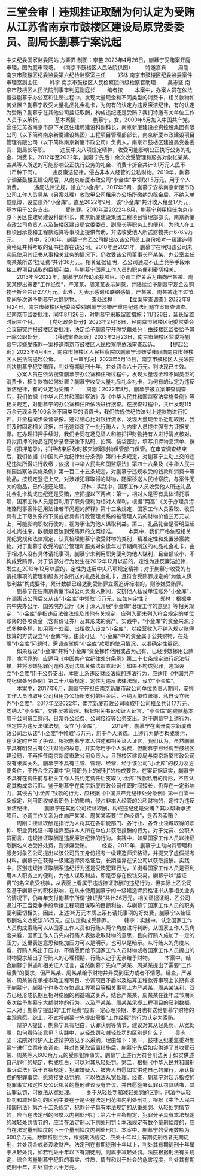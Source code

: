 # 三堂会审丨违规挂证取酬为何认定为受贿从江苏省南京市鼓楼区建设局原党委委员、副局长蒯慕宁案说起

中央纪委国家监委网站 方弈霏
制图：李芸
2023年4月26日，蒯慕宁受贿案开庭审理，图为庭审现场。 （南京市鼓楼区人民法院供图）
　　特邀嘉宾
　　周刚 南京市鼓楼区纪委监委第六纪检监察室主任
　　郑林 南京市鼓楼区纪委监委案件审理室副主任
　　韩宇 南京市鼓楼区人民检察院四级检察官助理
　　吴志坚 南京市鼓楼区人民法院刑事审判庭副庭长
　　编者按
　　本案中，办案人员在依法搜查蒯慕宁办公室和住所过程中，发现大量现金和不同类型的消费卡，相关款物如何处置？蒯慕宁收受大量礼品礼金礼卡，为何有的认定为违反廉洁纪律，有的认定为受贿？蒯慕宁在其他公司挂证取酬，构成违纪还是受贿？我们特邀有关单位工作人员予以解析。
　　基本案情：
　　蒯慕宁，女，2000年5月加入中国共产党，曾任江苏省南京市原下关区住建局建设科副科长，南京新厦建设投资控股集团有限公司（以下简称南京新厦建设集团）工程项目管理部部长，南京新厦市政建设项目管理有限公司（以下简称南京新厦市政公司）负责人，南京市鼓楼区建设局党委委员、副局长等职。
　　违反中央八项规定精神，收受可能影响公正执行公务的礼金、消费卡。2012年至2022年，蒯慕宁先后十余次收受管理和服务对象张某某、谷某等人所送的可能影响公正执行公务的礼金、消费卡折合共计3.1万元人民币（币种下同）。
　　违反廉洁纪律，侵占非本人经管的公私财物。2019年，蒯慕宁调至鼓楼区建设局后，从南京新厦市政公司“小金库”中领取1.5万元，用于个人消费。
　　违反法律法规，设立“小金库”。2017年6月，蒯慕宁安排南京新厦市政公司工作人员吴某（另案处理）收取甲公司租用办公场所缴纳的租金后，不纳入单位账簿，设立账外“小金库”。直至2022年9月，该“小金库”共计收入租金17万元，基本用于公务支出。
　　受贿罪。2010年至2022年8月，蒯慕宁利用担任南京市原下关区住建局建设科副科长，南京新厦建设集团工程项目管理部部长，南京新厦市政公司负责人以及鼓楼区建设局党委委员、副局长等职务上的便利，为他人在工程项目承揽和工程款结算等事项上提供帮助，非法收受他人所送财物共计676.9万元。
　　其中，2010年，蒯慕宁向乙公司提出以该公司员工身份报考一级建造师资格证并将考取的证书挂靠在该公司。2010年至2021年，蒯慕宁在明知该公司未实际使用其证书从事相关业务的情况下，仍收受该公司董事长严某某、办公室主任周某某所送“挂证费”共计36万元。相关证据证明，乙公司通过不正当竞争手段承接工程项目谋取的巨额利益，与蒯慕宁国家工作人员的职务便利密切相关。
　　2013年至2022年，蒯慕宁以帮助承接项目、协调工作关系为由向严某某、周某某提出需要“工作经费”，严某某、周某某表示同意，并陆续给予蒯慕宁现金及购物卡折合共计277万元。此外，为表示感谢和联络感情，严某某、周某某逢年过节期间多次送予蒯慕宁大额财物。
　　查处过程：
　　【立案审查调查】2022年8月24日，南京市鼓楼区纪委监委对蒯慕宁涉嫌严重违纪违法问题立案审查调查。经南京市监委批准，同年8月26日，对蒯慕宁采取留置措施；11月26日，延长留置时间三个月。
　　【党纪政务处分】2023年2月18日，经南京市鼓楼区纪委常委会会议研究并报鼓楼区委批准，决定给予蒯慕宁开除党籍处分；由鼓楼区监委给予其开除公职处分。
　　【移送审查起诉】2023年2月23日，南京市鼓楼区监委将蒯慕宁涉嫌受贿罪一案移送南京市鼓楼区人民检察院依法审查起诉。
　　【提起公诉】2023年4月4日，南京市鼓楼区人民检察院以蒯慕宁涉嫌受贿罪向南京市鼓楼区人民法院提起公诉。
　　【一审判决】2023年5月15日，南京市鼓楼区人民法院判决蒯慕宁犯受贿罪，判处有期徒刑十年，并处罚金六十万元。判决现已生效。
　　办案人员在依法搜查蒯慕宁办公室和住所过程中，发现大量现金和不同类型的消费卡，相关款物如何处置？蒯慕宁收受大量礼品礼金礼卡，为何有的认定为违反廉洁纪律，有的认定为受贿？
　　周刚：2022年8月，蒯慕宁被立案审查调查后，我们依据《中华人民共和国监察法》及《中华人民共和国监察法实施条例》等相关规定，对蒯慕宁的办公室和住所依法进行搜查。在搜查过程中，共计发现115万余元现金及100余张不同类型的消费卡，我们依规依纪依法对上述款物进行扣押，并全程同步录音录像。通过细心比对银行流水，发现大量现金系近期取出，我们及时固定相关证据，并迅速锁定了一批行贿人，为内审人员提供强有力证据支撑。在办理扣押手续时，我们会同在场见证人和被扣押财物持有人进行清点核对，将拟扣押的物品在同步录音录像下贴码、拍照、装袋密封，填写扣押物品清单、撰写《扣押笔录》，扣押结束后及时移交涉案财物保管部门保管。在审查调查结束后，我们依据《中国共产党纪律处分条例》第四十条规定，对蒯慕宁主动上交的违纪违法所得进行收缴；依据《中华人民共和国监察法》第四十六条及《中华人民共和国监察法实施条例》第一百二十五条规定，对蒯慕宁违规收受的钱款和消费卡等物品，按规定登记上交，对涉嫌犯罪取得的财物，随案移送人民检察院，与案件无关的物品，已作退还处理。
　　郑林：实践中，国家工作人员收受他人所送礼品礼金礼卡构成违纪还是受贿，应把握以下两点：第一，相对人是否有具体请托事项，国家工作人员是否利用了职务便利为相对人谋利，根据“两高”《关于办理贪污贿赂刑事案件适用法律若干问题的解释》第十三条规定，国家工作人员索取、收受具有上下级关系的下属或者具有行政管理关系的被管理人员的财物价值三万元以上，可能影响职权行使的，视为承诺为他人谋取利益。第二，礼品礼金是否明显超过礼尚往来，数额是否达到受贿罪的立案标准。
　　本案中，我们严格依照相关党纪党规和法律规定，认真梳理蒯慕宁收受财物的类别，精准定性和处置涉案款物。对于蒯慕宁收受的部分管理和服务对象逢年过节期间所送的礼品礼金礼卡，由于相对人没有具体请托事项，蒯慕宁未利用职务便利为他人谋利，且金额较小，不构成受贿罪，对于该部分行为发生在2012年12月以前的，定性为违反廉洁纪律，发生在2012年12月以后的，定性为违反中央八项规定精神；对于蒯慕宁收受的有请托事项的管理和服务对象所送的礼品礼金礼卡，且符合受贿罪规定的“为他人谋取利益”构成要件，累计数额已经达到受贿罪立案追诉标准的，则涉嫌受贿罪。
　　蒯慕宁在任南京新厦市政公司负责人期间，安排他人私设单位账外“小金库”，在调离该公司后又从该“小金库”中领取1.5万元，应如何定性？
　　郑林：根据中共中央办公厅、国务院办公厅《关于深入开展“小金库”治理工作的意见》等相关规定，“小金库”是指违反法律法规及其他有关规定，应列入而未列入符合规定的单位账簿的各项资金（含有价证券）及其形成的资产。实践中，“小金库”的资金来源形式多种多样，如用资产处置、出租收入设立“小金库”，以经营收入不纳入规定账簿核算的方式设立“小金库”等。由此可见，“小金库”中的资金属于公共财物，在处理“小金库”问题时，需调查掌握“小金库”款项的使用情况，以准确定性量纪。
　　如果私设“小金库”并将“小金库”资金挪作他用或占为己有，已经涉嫌挪用公款罪、贪污罪的，应适用《中国共产党纪律处分条例》第二十七条规定进行纪法衔接，并将涉嫌犯罪问题移送司法机关依法审查起诉；如果不构成犯罪，违规设立“小金库”用于公务支出，本质上系违反财经法规的违法行为，应适用《中国共产党纪律处分条例》第二十八条规定，定性为违反法律法规，设立“小金库”。
　　本案中，2017年6月，蒯慕宁在担任南京新厦市政公司单位负责人期间，安排工作人员收取甲公司租用办公场所支付的租金后，不纳入单位账簿，私自设立账外“小金库”，2017年至2022年，南京新厦市政公司收取甲公司租金共计17万元，均纳入“小金库”，交由吴某管理。根据相关书证和证人证言，“小金库”的钱款基本用于公司员工慰问、日常办公经费、公司接待等公务支出。对于蒯慕宁上述行为，应定性为违反法律法规，设立“小金库”。
　　2019年，蒯慕宁在离开南京新厦市政公司后从该“小金库”中领取1.5万元，用于个人消费。上述行为是否构成贪污，在认定时产生了争议。根据蒯慕宁本人供述和相关证人证言，我们认为，虽然蒯慕宁具有明显占有公共财物的故意，并实际用于个人消费，但蒯慕宁已经调至鼓楼区建设局，不再担任南京新厦市政公司负责人，且鼓楼区建设局与南京新厦市政公司没有隶属关系，蒯慕宁不具有主管、管理、经营、经手该公司“小金库”的权力及方便条件，不符合贪污罪中“利用职务上的便利”的构成要件。在案证据证实，蒯慕宁不具有在调任前与相关工作人员约定调任后支取“小金库”钱款私用的情形，不应认定其构成贪污罪。鉴于蒯慕宁在南京新厦市政公司任职时间较长，仍存在一定影响力，其侵占“小金库”钱款的行为，应根据《中国共产党纪律处分条例》第一百零一条规定，利用职权或者职务上的影响，侵占非本人经管的公私财物的，定性为违反廉洁纪律。
　　蒯慕宁在其他公司挂证取酬，构成违纪还是受贿？其以帮助承接项目、协调工作关系为由向严某某、周某某索要“工作经费”，是否系索贿？
　　周刚：挂证取酬是指行为人将其在各职能部门、各行业、各专业领域取得的职称、职业资格证书等挂靠至非本人所在单位并获取报酬的行为。对于党员、公职人员而言，违规挂证取酬是违反廉洁纪律的行为。实践中，如果国家工作人员以挂证取酬名义收受好处费，则涉嫌受贿。
　　经查，2010年，蒯慕宁主动向其管理和服务对象乙公司提出以该公司员工身份报考一级建造师资格证，并提交了虚假报考材料。蒯慕宁在获得一级建造师资格证后，长期挂靠在该公司以获取报酬。实践中，区别违规挂证取酬系违纪行为还是受贿犯罪行为，关键看国家工作人员是否利用本人职务上的便利，为他人谋取利益，即是否存在权钱交易。蒯慕宁以“挂证费”的名义收受钱款，从表面上看属于违规挂证取酬的违纪行为，但实际上乙公司系基于蒯慕宁的职权影响，在从未使用蒯慕宁的一级建造师资格证书从事相关业务的情况下，仍每年支付蒯慕宁所谓“挂证费”共计36万元。相关证据证明，乙公司通过不正当竞争手段承接工程项目谋取的巨额利益，与蒯慕宁国家工作人员的职务便利密切相关。因此，上述36万元本质上系有请托事项的好处费，蒯慕宁以挂证取酬名义收受该36万元，应认定构成受贿罪。
　　韩宇：实践中，认定国家工作人员构成索贿可以从国家工作人员和行贿人两个角度进行判断。从国家工作人员角度来看，国家工作人员先向行贿人表达收取财物的意思，且向行贿人施加了一定的压力，这里表达意思和施加压力可以是明示，也可以是暗示。从行贿人的角度来看，行贿人系出于压力、不情愿而给予国家工作人员财物或者国家工作人员提出的财物要求超出了行贿人的心理预期，行贿人迫于无奈给予财物。
　　本案中，结合蒯慕宁供述和相关证人证言，虽然蒯慕宁先向严某某、周某某提出了需要“工作经费”的要求，但严某某、周某某给予财物并非受到压力或者不情愿。经查，严某某、周某某在承接市政工程项目、协调项目矛盾以及结算工程款等事项上长期有求于蒯慕宁，蒯慕宁也多次在协调工程项目等相关事项上为严某某、周某某谋利，双方已经形成长期且相对稳固的利益输送关系，结合严某某、周某某在逢年过节期间多次给予蒯慕宁大额财物的行为，以及严某某、周某某承揽工程项目的获利数额，二人对于蒯慕宁提出的“工作经费”应有一定心理预期，本身也有送给蒯慕宁财物的主观意愿。综上，不宜将蒯慕宁先提出需要“工作经费”的行为认定为索贿。
　　辩护人提出，蒯慕宁具有坦白、认罪认罚等情节，建议对其从轻处罚、从宽处理，如何看待该意见？实践中，从轻处罚和减轻处罚的区别是什么？
　　吴志坚：法院对辩护人上述辩护意见予以采纳。理由如下：第一，鼓楼区纪委监委对蒯慕宁进行立案审查调查，并对其采取留置措施后，蒯慕宁先后如实供述了其收受石某、周某等人600余万元的受贿犯罪事实。蒯慕宁上述行为符合刑法关于如实供述自己罪行的规定，构成坦白，可以对其从轻处罚。第二，根据《中华人民共和国刑事诉讼法》第十五条规定，犯罪嫌疑人、被告人自愿如实供述自己的罪行，承认指控的犯罪事实，愿意接受处罚的，可以依法从宽处理。经查，蒯慕宁对起诉指控的犯罪事实和定性及公诉机关的量刑建议没有异议，并自愿签署认罪认罚具结书，其认罪认罚，可依法从宽处理。
　　关于从轻处罚和减轻处罚的区别。刑法中从轻处罚和减轻处罚的区别主要在于是否在法定刑范围内判处刑罚。根据《中华人民共和国刑法》第六十二条规定，犯罪分子具有本法规定的从重处罚、从轻处罚情节的，应当在法定刑的限度以内判处刑罚；第六十三条规定，犯罪分子具有本法规定的减轻处罚情节的，应当在法定刑以下判处刑罚；本法规定有数个量刑幅度的，应当在法定量刑幅度的下一个量刑幅度内判处刑罚。本案中，蒯慕宁的受贿数额为600余万元，数额特别巨大，根据刑法规定，应处十年以上有期徒刑或者无期徒刑，并处罚金或者没收财产。法定刑在有期徒刑十年以上，判处其有期徒刑十年属于从轻处罚，如若判处十年以下有期徒刑，则属于减轻处罚。法院根据刑法有关规定，综合考量蒯慕宁犯罪的事实、性质、情节和对于社会的危害程度，判处其有期徒刑十年，并处罚金六十万元。